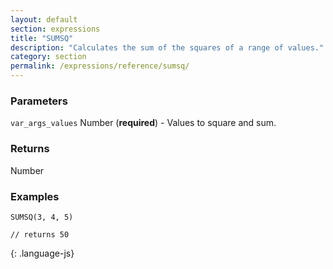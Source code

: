 ```yaml
---
layout: default
section: expressions
title: "SUMSQ"
description: "Calculates the sum of the squares of a range of values."
category: section
permalink: /expressions/reference/sumsq/
---
```


### Parameters

`var_args_values` Number (__required__) - Values to square and sum.

### Returns

Number

### Examples

~~~
SUMSQ(3, 4, 5)

// returns 50
~~~
{: .language-js}